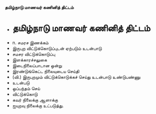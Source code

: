 **தமிழ்நாடு மாணவர் கணினித் திட்டம்**
- # தமிழ்நாடு மாணவர் கணினித் திட்டம்
- n. சமரச இணக்கம்
- இருபுற விட்டுக்கொடுப்புடன் ஏற்படும் உடன்பாடு
- சமசர விட்டுக்கொடுப்பு
- இளக்காரச்சலுகை
- இடைநிலைப்பாடான ஒன்று
- இரண்டுங்கெட்ட நிலையுடைய செய்தி
- (வி.) இருபுறமும் விட்டுக்கொடுக்கச் செய்து உடன்பாடு உண்டுபண்ணு
- உடன்படு
- ஒப்பந்தம் செய்
- விட்டுக்கொடு
- கவர் நிலைக்கு ஆளாக்கு
- ஐயுறவு நிலைக்கு உட்படுத்து.

